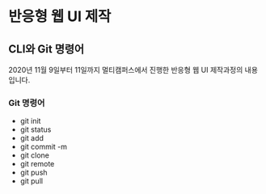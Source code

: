 # 반응형 웹 UI 제작
## CLI와 Git 명령어
2020년 11월 9일부터 11일까지 멀티캠퍼스에서 진행한 반응형 웹 UI 제작과정의 내용입니다.

### Git 명령어
- git init
- git status
- git add
- git commit -m
- git clone 
- git remote
- git push
- git pull
